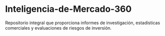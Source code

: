 # Inteligencia-de-Mercado-360
Repositorio integral que proporciona informes de investigación, estadísticas comerciales y evaluaciones de riesgos de inversión.
